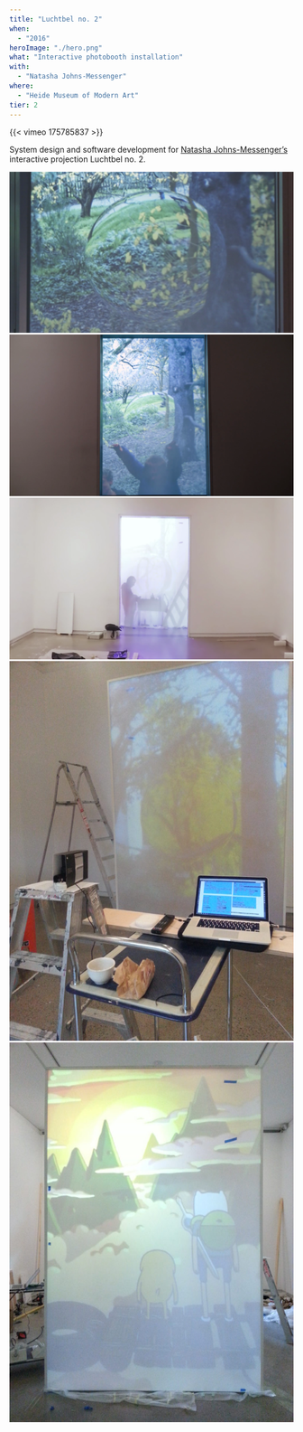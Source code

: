```yaml
---
title: "Luchtbel no. 2"
when: 
  - "2016"
heroImage: "./hero.png"
what: "Interactive photobooth installation"
with:
  - "Natasha Johns-Messenger"
where:
  - "Heide Museum of Modern Art"
tier: 2
---
```


{{< vimeo 175785837 >}}

System design and software development for [Natasha Johns-Messenger’s](https://www.natashajohnsmessenger.com/) interactive projection Luchtbel no. 2.

![luchtbell no.2](./assets/luchtbel01.png)
![luchtbell no.2](./assets/luchtbel02.png)
![luchtbell no.2](./assets/luchtbel03.png)
![luchtbell no.2](./assets/luchtbel04.jpg)
![luchtbell no.2](./assets/luchtbel05.jpg)
